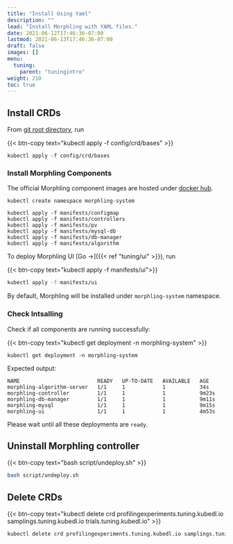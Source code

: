 ```yaml
---
title: "Install Using Yaml"
description: ""
lead: "Install Morphling with YAML files."
date: 2021-06-12T17:46:36-07:00
lastmod: 2021-06-13T17:46:36-07:00
draft: false
images: []
menu:
  tuning:
    parent: "tuningintro"
weight: 210
toc: true
---
```


## Install CRDs

From [git root directory](https://github.com/alibaba/morphling), run

{{< btn-copy text="kubectl apply -f config/crd/bases" >}}

```commandline
kubectl apply -f config/crd/bases
```

### Install Morphling Components

The official Morphling component images are hosted under [docker hub](https://hub.docker.com/r/kubedl).

 ```commandline
 kubectl create namespace morphling-system

 kubectl apply -f manifests/configmap
 kubectl apply -f manifests/controllers
 kubectl apply -f manifests/pv
 kubectl apply -f manifests/mysql-db
 kubectl apply -f manifests/db-manager
 kubectl apply -f manifests/algorithm
 ```

To deploy Morphling UI [Go →]({{< ref "tuning/ui" >}}), run

{{< btn-copy text="kubectl apply -f manifests/ui">}}

```bash
kubectl apply -f manifests/ui
```

By default, Morphling will be installed under `morphling-system` namespace.

### Check Intsalling

Check if all components are running successfully:

{{< btn-copy text="kubectl get deployment -n morphling-system" >}}

```commandline
kubectl get deployment -n morphling-system
```

Expected output:

```commandline
NAME                         READY   UP-TO-DATE   AVAILABLE   AGE
morphling-algorithm-server   1/1     1            1           34s
morphling-controller         1/1     1            1           9m23s
morphling-db-manager         1/1     1            1           9m11s
morphling-mysql              1/1     1            1           9m15s
morphling-ui                 1/1     1            1           4m53s
```

Please wait until all these deployments are `ready`.

## Uninstall Morphling controller

{{< btn-copy text="bash script/undeploy.sh" >}}

```bash
bash script/undeploy.sh
```

## Delete CRDs

{{< btn-copy text="kubectl delete crd profilingexperiments.tuning.kubedl.io samplings.tuning.kubedl.io trials.tuning.kubedl.io" >}}

```bash
kubectl delete crd profilingexperiments.tuning.kubedl.io samplings.tuning.kubedl.io trials.tuning.kubedl.io
```
